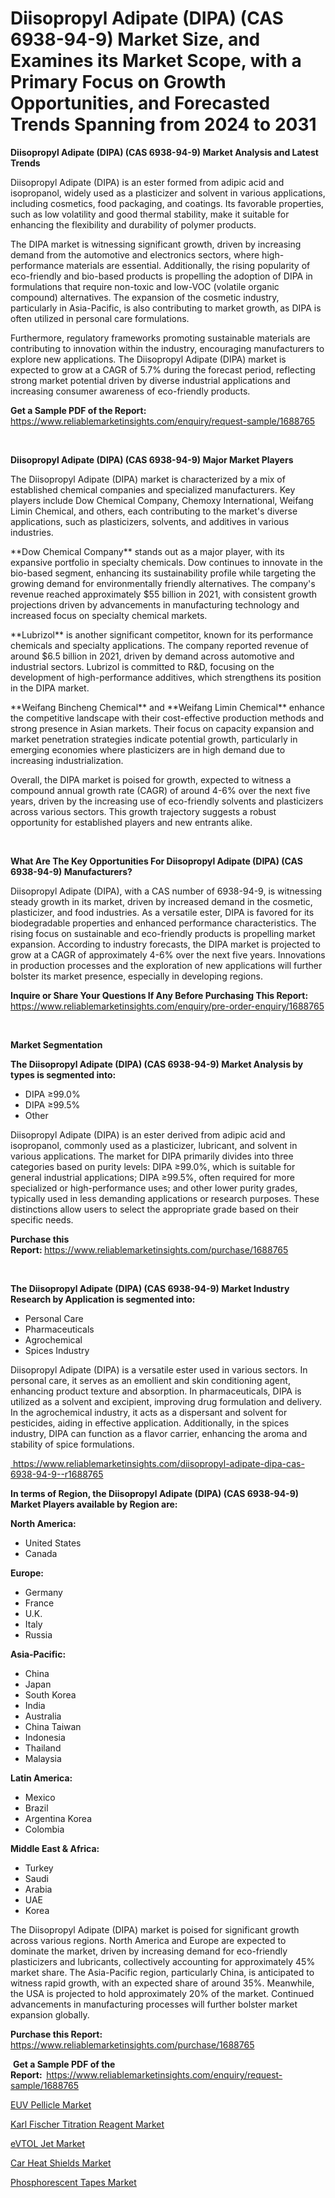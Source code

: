 <p><h1>Diisopropyl Adipate (DIPA) (CAS 6938-94-9) Market Size, and Examines its Market Scope, with a Primary Focus on Growth Opportunities, and Forecasted Trends Spanning from 2024 to 2031</h1></p><p><strong>Diisopropyl Adipate (DIPA) (CAS 6938-94-9) Market Analysis and Latest Trends</strong></p>
<p><p>Diisopropyl Adipate (DIPA) is an ester formed from adipic acid and isopropanol, widely used as a plasticizer and solvent in various applications, including cosmetics, food packaging, and coatings. Its favorable properties, such as low volatility and good thermal stability, make it suitable for enhancing the flexibility and durability of polymer products.</p><p>The DIPA market is witnessing significant growth, driven by increasing demand from the automotive and electronics sectors, where high-performance materials are essential. Additionally, the rising popularity of eco-friendly and bio-based products is propelling the adoption of DIPA in formulations that require non-toxic and low-VOC (volatile organic compound) alternatives. The expansion of the cosmetic industry, particularly in Asia-Pacific, is also contributing to market growth, as DIPA is often utilized in personal care formulations.</p><p>Furthermore, regulatory frameworks promoting sustainable materials are contributing to innovation within the industry, encouraging manufacturers to explore new applications. The Diisopropyl Adipate (DIPA) market is expected to grow at a CAGR of 5.7% during the forecast period, reflecting strong market potential driven by diverse industrial applications and increasing consumer awareness of eco-friendly products.</p></p>
<p><strong>Get a Sample PDF of the Report:&nbsp;</strong> <a href="https://www.reliablemarketinsights.com/enquiry/request-sample/1688765?utm_campaign=1340&utm_medium=2&utm_source=Github&utm_content=ia&utm_term=17102024&utm_id=diisopropyl-adipate-dipa-cas-6938-94-9">https://www.reliablemarketinsights.com/enquiry/request-sample/1688765</a></p>
<p>&nbsp;</p>
<p><strong>Diisopropyl Adipate (DIPA) (CAS 6938-94-9) Major Market Players</strong></p>
<p><p>The Diisopropyl Adipate (DIPA) market is characterized by a mix of established chemical companies and specialized manufacturers. Key players include Dow Chemical Company, Chemoxy International, Weifang Limin Chemical, and others, each contributing to the market's diverse applications, such as plasticizers, solvents, and additives in various industries.</p><p>**Dow Chemical Company** stands out as a major player, with its expansive portfolio in specialty chemicals. Dow continues to innovate in the bio-based segment, enhancing its sustainability profile while targeting the growing demand for environmentally friendly alternatives. The company's revenue reached approximately $55 billion in 2021, with consistent growth projections driven by advancements in manufacturing technology and increased focus on specialty chemical markets.</p><p>**Lubrizol** is another significant competitor, known for its performance chemicals and specialty applications. The company reported revenue of around $6.5 billion in 2021, driven by demand across automotive and industrial sectors. Lubrizol is committed to R&D, focusing on the development of high-performance additives, which strengthens its position in the DIPA market.</p><p>**Weifang Bincheng Chemical** and **Weifang Limin Chemical** enhance the competitive landscape with their cost-effective production methods and strong presence in Asian markets. Their focus on capacity expansion and market penetration strategies indicate potential growth, particularly in emerging economies where plasticizers are in high demand due to increasing industrialization.</p><p>Overall, the DIPA market is poised for growth, expected to witness a compound annual growth rate (CAGR) of around 4-6% over the next five years, driven by the increasing use of eco-friendly solvents and plasticizers across various sectors. This growth trajectory suggests a robust opportunity for established players and new entrants alike.</p></p>
<p>&nbsp;</p>
<p><strong>What Are The Key Opportunities For Diisopropyl Adipate (DIPA) (CAS 6938-94-9) Manufacturers?</strong></p>
<p><p>Diisopropyl Adipate (DIPA), with a CAS number of 6938-94-9, is witnessing steady growth in its market, driven by increased demand in the cosmetic, plasticizer, and food industries. As a versatile ester, DIPA is favored for its biodegradable properties and enhanced performance characteristics. The rising focus on sustainable and eco-friendly products is propelling market expansion. According to industry forecasts, the DIPA market is projected to grow at a CAGR of approximately 4-6% over the next five years. Innovations in production processes and the exploration of new applications will further bolster its market presence, especially in developing regions.</p></p>
<p><strong>Inquire or Share Your Questions If Any Before Purchasing This Report:</strong> <a href="https://www.reliablemarketinsights.com/enquiry/pre-order-enquiry/1688765?utm_campaign=1340&utm_medium=2&utm_source=Github&utm_content=ia&utm_term=17102024&utm_id=diisopropyl-adipate-dipa-cas-6938-94-9">https://www.reliablemarketinsights.com/enquiry/pre-order-enquiry/1688765</a></p>
<p>&nbsp;</p>
<p><strong>Market Segmentation</strong></p>
<p><strong>The Diisopropyl Adipate (DIPA) (CAS 6938-94-9) Market Analysis by types is segmented into:</strong></p>
<p><ul><li>DIPA ≥99.0%</li><li>DIPA ≥99.5%</li><li>Other</li></ul></p>
<p><p>Diisopropyl Adipate (DIPA) is an ester derived from adipic acid and isopropanol, commonly used as a plasticizer, lubricant, and solvent in various applications. The market for DIPA primarily divides into three categories based on purity levels: DIPA ≥99.0%, which is suitable for general industrial applications; DIPA ≥99.5%, often required for more specialized or high-performance uses; and other lower purity grades, typically used in less demanding applications or research purposes. These distinctions allow users to select the appropriate grade based on their specific needs.</p></p>
<p><strong>Purchase this Report:&nbsp;</strong><a href="https://www.reliablemarketinsights.com/purchase/1688765?utm_campaign=1340&utm_medium=2&utm_source=Github&utm_content=ia&utm_term=17102024&utm_id=diisopropyl-adipate-dipa-cas-6938-94-9">https://www.reliablemarketinsights.com/purchase/1688765</a></p>
<p>&nbsp;</p>
<p><strong>The Diisopropyl Adipate (DIPA) (CAS 6938-94-9) Market Industry Research by Application is segmented into:</strong></p>
<p><ul><li>Personal Care</li><li>Pharmaceuticals</li><li>Agrochemical</li><li>Spices Industry</li></ul></p>
<p><p>Diisopropyl Adipate (DIPA) is a versatile ester used in various sectors. In personal care, it serves as an emollient and skin conditioning agent, enhancing product texture and absorption. In pharmaceuticals, DIPA is utilized as a solvent and excipient, improving drug formulation and delivery. In the agrochemical industry, it acts as a dispersant and solvent for pesticides, aiding in effective application. Additionally, in the spices industry, DIPA can function as a flavor carrier, enhancing the aroma and stability of spice formulations.</p></p>
<p><a href="https://www.reliablemarketinsights.com/diisopropyl-adipate-dipa-cas-6938-94-9--r1688765?utm_campaign=1340&utm_medium=2&utm_source=Github&utm_content=ia&utm_term=17102024&utm_id=diisopropyl-adipate-dipa-cas-6938-94-9">&nbsp;https://www.reliablemarketinsights.com/diisopropyl-adipate-dipa-cas-6938-94-9--r1688765</a></p>
<p><strong>In terms of Region, the Diisopropyl Adipate (DIPA) (CAS 6938-94-9) Market Players available by Region are:</strong></p>
<p>
    <p> <strong> North America: </strong>
        <ul>
            <li>United States</li>
            <li>Canada</li>
        </ul>
        </p> 
    <p> <strong> Europe: </strong>
        <ul>
            <li>Germany</li>
            <li>France</li>
            <li>U.K.</li>
            <li>Italy</li>
            <li>Russia</li>
        </ul>
        </p> 
    <p> <strong> Asia-Pacific: </strong>
        <ul>
            <li>China</li>
            <li>Japan</li>
            <li>South Korea</li>
            <li>India</li>
            <li>Australia</li>
            <li>China Taiwan</li>
            <li>Indonesia</li>
            <li>Thailand</li>
            <li>Malaysia</li>
        </ul>
        </p> 
    <p> <strong> Latin America: </strong>
        <ul>
            <li>Mexico</li>
            <li>Brazil</li>
            <li>Argentina Korea</li>
            <li>Colombia</li>
        </ul>
        </p> 
    <p> <strong> Middle East & Africa: </strong>
        <ul>
            <li>Turkey</li>
            <li>Saudi</li>
            <li>Arabia</li>
            <li>UAE</li>
            <li>Korea</li>
        </ul>
    </p>
    </p>
<p><p>The Diisopropyl Adipate (DIPA) market is poised for significant growth across various regions. North America and Europe are expected to dominate the market, driven by increasing demand for eco-friendly plasticizers and lubricants, collectively accounting for approximately 45% market share. The Asia-Pacific region, particularly China, is anticipated to witness rapid growth, with an expected share of around 35%. Meanwhile, the USA is projected to hold approximately 20% of the market. Continued advancements in manufacturing processes will further bolster market expansion globally.</p></p>
<p><strong>Purchase this Report: </strong><a href="https://www.reliablemarketinsights.com/purchase/1688765?utm_campaign=1340&utm_medium=2&utm_source=Github&utm_content=ia&utm_term=17102024&utm_id=diisopropyl-adipate-dipa-cas-6938-94-9">https://www.reliablemarketinsights.com/purchase/1688765</a></p>
<p>&nbsp;<strong>Get a Sample PDF of the Report:&nbsp;&nbsp;</strong><a href="https://www.reliablemarketinsights.com/enquiry/request-sample/1688765?utm_campaign=1340&utm_medium=2&utm_source=Github&utm_content=ia&utm_term=17102024&utm_id=diisopropyl-adipate-dipa-cas-6938-94-9">https://www.reliablemarketinsights.com/enquiry/request-sample/1688765</a></p>
<p><strong></strong></p>
<p><p><a href="https://www.linkedin.com/pulse/euv-pellicle-market-global-share-ranking-overall-sales-xteze?utm_campaign=1340&utm_medium=2&utm_source=Github&utm_content=ia&utm_term=17102024&utm_id=diisopropyl-adipate-dipa-cas-6938-94-9">EUV Pellicle Market</a></p><p><a href="https://www.linkedin.com/pulse/competitive-intelligence-karl-fischer-titration-reagent-z5dee?utm_campaign=1340&utm_medium=2&utm_source=Github&utm_content=ia&utm_term=17102024&utm_id=diisopropyl-adipate-dipa-cas-6938-94-9">Karl Fischer Titration Reagent Market</a></p><p><a href="https://www.linkedin.com/pulse/evtol-jet-market-shifts-strategic-analysis-2024-2031-petal-research-vuv1f?utm_campaign=1340&utm_medium=2&utm_source=Github&utm_content=ia&utm_term=17102024&utm_id=diisopropyl-adipate-dipa-cas-6938-94-9">eVTOL Jet Market</a></p><p><a href="https://www.linkedin.com/pulse/opportunities-challenges-car-heat-shields-market-strategic-w3m5f?utm_campaign=1340&utm_medium=2&utm_source=Github&utm_content=ia&utm_term=17102024&utm_id=diisopropyl-adipate-dipa-cas-6938-94-9">Car Heat Shields Market</a></p><p><a href="https://www.linkedin.com/pulse/phosphorescent-tapes-market-revolution-2024-2031-trends-shaping-izgpf?utm_campaign=1340&utm_medium=2&utm_source=Github&utm_content=ia&utm_term=17102024&utm_id=diisopropyl-adipate-dipa-cas-6938-94-9">Phosphorescent Tapes Market</a></p></p>